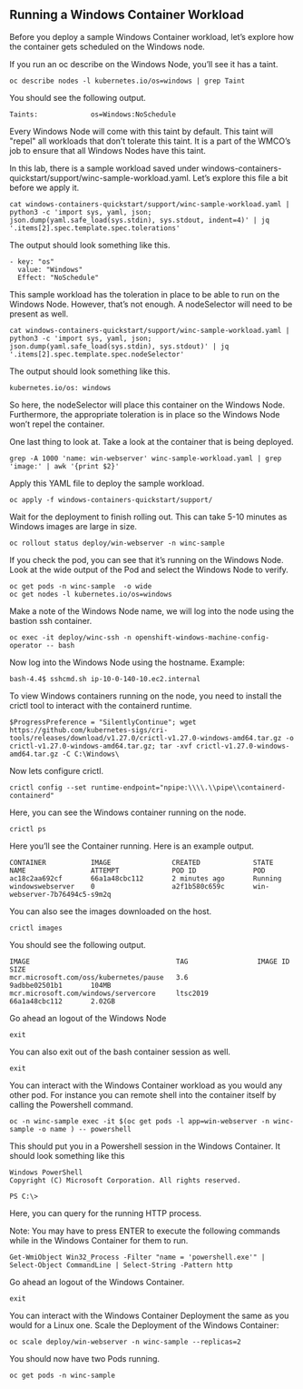 ## Running a Windows Container Workload

Before you deploy a sample Windows Container workload, let’s explore how the container gets scheduled on the Windows node.

If you run an oc describe on the Windows Node, you’ll see it has a taint.

```shell
oc describe nodes -l kubernetes.io/os=windows | grep Taint
```

You should see the following output.

```shell
Taints:             os=Windows:NoSchedule
```

Every Windows Node will come with this taint by default. This taint will "repel" all workloads that don’t tolerate this taint. It is a part of the WMCO’s job to ensure that all Windows Nodes have this taint.

In this lab, there is a sample workload saved under windows-containers-quickstart/support/winc-sample-workload.yaml. Let’s explore this file a bit before we apply it.

```shell
cat windows-containers-quickstart/support/winc-sample-workload.yaml | python3 -c 'import sys, yaml, json; json.dump(yaml.safe_load(sys.stdin), sys.stdout, indent=4)' | jq '.items[2].spec.template.spec.tolerations'
```

The output should look something like this.

```shell
- key: "os"
  value: "Windows"
  Effect: "NoSchedule"
```

This sample workload has the toleration in place to be able to run on the Windows Node. However, that’s not enough. A nodeSelector will need to be present as well.

```shell
cat windows-containers-quickstart/support/winc-sample-workload.yaml | python3 -c 'import sys, yaml, json; json.dump(yaml.safe_load(sys.stdin), sys.stdout)' | jq '.items[2].spec.template.spec.nodeSelector'
```

The output should look something like this.

```shell
kubernetes.io/os: windows
```

So here, the nodeSelector will place this container on the Windows Node. Furthermore, the appropriate toleration is in place so the Windows Node won’t repel the container.

One last thing to look at. Take a look at the container that is being deployed.

```shell
grep -A 1000 'name: win-webserver' winc-sample-workload.yaml | grep 'image:' | awk '{print $2}'
```

Apply this YAML file to deploy the sample workload.

```shell
oc apply -f windows-containers-quickstart/support/
```

Wait for the deployment to finish rolling out. This can take 5-10 minutes as Windows images are large in size.

```shell
oc rollout status deploy/win-webserver -n winc-sample
```

If you check the pod, you can see that it’s running on the Windows Node. Look at the wide output of the Pod and select the Windows Node to verify.

```shell
oc get pods -n winc-sample  -o wide
oc get nodes -l kubernetes.io/os=windows
```

Make a note of the Windows Node name, we will log into the node using the bastion ssh container.

```shell
oc exec -it deploy/winc-ssh -n openshift-windows-machine-config-operator -- bash
```

Now log into the Windows Node using the hostname. Example:

```shell
bash-4.4$ sshcmd.sh ip-10-0-140-10.ec2.internal
```

To view Windows containers running on the node, you need to install the crictl tool to interact with the containerd runtime.

```shell
$ProgressPreference = "SilentlyContinue"; wget https://github.com/kubernetes-sigs/cri-tools/releases/download/v1.27.0/crictl-v1.27.0-windows-amd64.tar.gz -o crictl-v1.27.0-windows-amd64.tar.gz; tar -xvf crictl-v1.27.0-windows-amd64.tar.gz -C C:\Windows\
```

Now lets configure crictl.

```shell
crictl config --set runtime-endpoint="npipe:\\\\.\\pipe\\containerd-containerd"
```

Here, you can see the Windows container running on the node.

```shell
crictl ps
```

Here you’ll see the Container running. Here is an example output.

```shell
CONTAINER           IMAGE               CREATED             STATE               NAME                ATTEMPT             POD ID              POD
ac18c2aa692cf       66a1a48cbc112       2 minutes ago       Running             windowswebserver    0                   a2f1b580c659c       win-webserver-7b76494c5-s9m2q
```

You can also see the images downloaded on the host.

```shell
crictl images
```

You should see the following output.

```shell
IMAGE                                    TAG                 IMAGE ID            SIZE
mcr.microsoft.com/oss/kubernetes/pause   3.6                 9adbbe02501b1       104MB
mcr.microsoft.com/windows/servercore     ltsc2019            66a1a48cbc112       2.02GB
```

Go ahead an logout of the Windows Node

```shell
exit
```

You can also exit out of the bash container session as well.

```shell
exit
```

You can interact with the Windows Container workload as you would any other pod. For instance you can remote shell into the container itself by calling the Powershell command.

```shell
oc -n winc-sample exec -it $(oc get pods -l app=win-webserver -n winc-sample -o name ) -- powershell
```

This should put you in a Powershell session in the Windows Container. It should look something like this

```shell
Windows PowerShell
Copyright (C) Microsoft Corporation. All rights reserved.

PS C:\>
```

Here, you can query for the running HTTP process.


Note: You may have to press ENTER to execute the following commands while in the Windows Container for them to run.

```shell
Get-WmiObject Win32_Process -Filter "name = 'powershell.exe'" | Select-Object CommandLine | Select-String -Pattern http
```

Go ahead an logout of the Windows Container.

```shell
exit
```

You can interact with the Windows Container Deployment the same as you would for a Linux one. Scale the Deployment of the Windows Container:

```shell
oc scale deploy/win-webserver -n winc-sample --replicas=2
```

You should now have two Pods running.

```shell
oc get pods -n winc-sample
```
